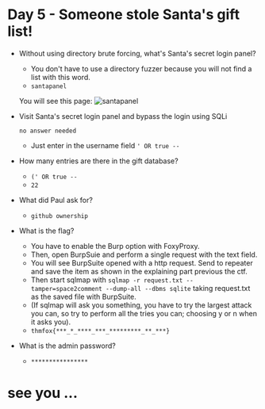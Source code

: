 # Day 5 - Someone stole Santa's gift list!

- Without using directory brute forcing, what's Santa's secret login panel?

	- You don't have to use a directory fuzzer because you will not find a list with this word.
	- `santapanel`
	
	You will see this page:
	![santapanel](https://github.com/edoardottt/tryhackme-ctf/blob/main/Advent-of-Cyber-2020/Day-05-Someone_stole_Santa's_gift_list!/santapanel.png)
	
- Visit Santa's secret login panel and bypass the login using SQLi

	  no answer needed
	
	- Just enter in the username field `' OR true --`

- How many entries are there in the gift database?

	- `(' OR true --`
	- `22`

- What did Paul ask for?

	- `github ownership`

- What is the flag?

	- You have to enable the Burp option with FoxyProxy.
	- Then, open BurpSuie and perform a single request with the text field.
	- You will see BurpSuite opened with a http request. Send to repeater and save the item as shown in the explaining part previous the ctf.
	- Then start sqlmap with `sqlmap -r request.txt --tamper=space2comment --dump-all --dbms sqlite` taking request.txt as the saved file with BurpSuite.
	- (If sqlmap will ask you something, you have to try the largest attack you can, so try to perform all the tries you can; choosing y or n when it asks you).
	- `thmfox{***_*_****_***_*********_**_***}`

- What is the admin password?

	- `****************`

# see you ...